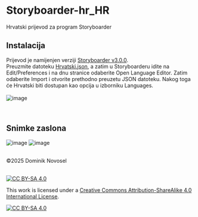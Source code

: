 # Storyboarder-hr_HR
Hrvatski prijevod za program Storyboarder

## Instalacija
Prijevod je namijenjen verziji [Storyboarder v3.0.0](https://github.com/wonderunit/storyboarder/releases/tag/v3.0.0). <br>
Preuzmite datoteku [Hrvatski.json](https://github.com/DominikNovosel/Storyboarder-hr_HR/blob/main/Hrvatski.json), a zatim u Storyboarderu idite na Edit/Preferences i na dnu stranice odaberite Open Language Editor. Zatim odaberite Import i otvorite prethodno preuzetu JSON datoteku. Nakog toga će Hrvatski biti dostupan kao opcija u izborniku Languages.
<br><br>
![image](https://github.com/user-attachments/assets/4345138e-cc1e-469c-bdfc-9959f6f729ed)


<br>

## Snimke zaslona
![image](https://github.com/user-attachments/assets/d8d6edbb-30e9-4ef3-8163-6c571f8ce6b1)
![image](https://github.com/user-attachments/assets/dec895e7-5ef8-4e16-8bda-097907f80250)

<br>
©2025 Dominik Novosel
<br><br>

[![CC BY-SA 4.0][cc-by-sa-shield]][cc-by-sa]

This work is licensed under a
[Creative Commons Attribution-ShareAlike 4.0 International License][cc-by-sa].

[![CC BY-SA 4.0][cc-by-sa-image]][cc-by-sa]

[cc-by-sa]: http://creativecommons.org/licenses/by-sa/4.0/
[cc-by-sa-image]: https://licensebuttons.net/l/by-sa/4.0/88x31.png
[cc-by-sa-shield]: https://img.shields.io/badge/License-CC%20BY--SA%204.0-lightgrey.svg
